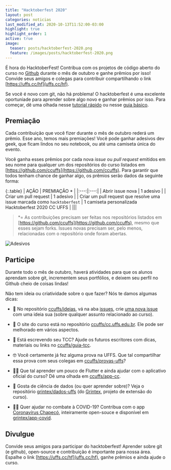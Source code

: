 ```yaml
---
title: "Hacktoberfest 2020"
layout: post
categories: noticias
last_modified_at: 2020-10-13T11:52:00-03:00
highlight: true
highlight_order: 1
active: true
image:
  teaser: posts/hacktoberfest-2020.png
  feature: /images/posts/hacktoberfest-2020.png
---
```


É hora do HacktoberFest! Contribua com os projetos de código aberto do curso no [Github](https://github.com) durante o mês de outubro e ganhe prêmios por isso! Convide seus amigos e colegas para contribuir compartilhando o link [https://uffs.cc/hf](uffs.cc/hf).

Se você é novo com git, não há problema! O hacktoberfest é uma excelente oportuniade para aprender sobre algo novo e ganhar prêmios por isso. Para começar, dê uma olhada nesse [tutorial rápido](docs/tutorial-git-basico.md) ou nesse [guia básico](https://github.com/mateusKoppe/git-guia-basico).

## Premiação

Cada contribuição que você fizer durante o mês de outubro rederá um prêmio. Esse ano, temos mais premiações! Você pode ganhar adesivos dev geek, que ficam lindos no seu notebook, ou até uma camiseta única do evento.

Você ganha esses prêmios por cada nova _issue_ ou _pull request_ emitidos em seu nome para qualquer um dos repositórios do curso listados em [https://github.com/ccuffs](https://github.com/ccuffs). Para  garantir  que  todos  tenham  chance  de  ganhar  algo,  os  prêmios  serão  dados da seguinte forma: 

{:.table}
| AÇÃO  | PREMIAÇÃO * |
|:---:|:---:|
| Abrir issue nova  | 1 adesivo |
| Criar um pull request  | 1 adesivo |
| Criar um pull request que resolve uma issue marcada como `hacktoberfest` | 1 camiseta personalizada Hacktoberfest 2020 CC UFFS |
|||

> *= As contribuições precisam ser feitas nos repositórios listados em [https://github.com/ccuffs](https://github.com/ccuffs), mesmo que esses sejam forks. Issues novas precisam ser, pelo menos, relacionadas com o repositório onde foram abertas. 

![Adesivos](/images/posts/stickers.png)

## Participe

Durante todo o mês de outubro, haverá atividades para que os alunos aprendam sobre git, incrementem seus portfólios, e deixem seu perﬁl no Github cheio de coisas lindas! 

Não tem ideia ou criatividade sobre o que fazer? Nós te damos algumas dicas:

* 🥳 No repositório [ccuffs/ideias](http://github.com/ccuffs/ideias), vá na aba [issues](https://github.com/ccuffs/ideias/issues), crie [uma nova issue](https://github.com/ccuffs/ideias/issues/new) com uma ideia sua (sobre qualquer assunto relacionado ao curso).

* 🚀 O site do curso está no repositório [ccuffs/cc.uffs.edu.br](http://github.com/ccuffs/cc.uffs.edu.br). Ele pode ser melhorado em vários aspectos. 

* 📝 Está escrevendo seu TCC? Ajude os futuros escritores com dicas, materiais ou links no [ccuffs/guia-tcc](https://github.com/ccuffs/guia-tcc). 

* 🤓 Você certamente já fez alguma prova na UFFS. Que tal compartilhar essa prova com seus colegas em [ccuffs/provas-uffs](http://github.com/ccuffs/provas-uffs)? 

* 👩‍💻 Que tal aprender um pouco de Flutter e ainda ajudar com o aplicativo oficial do curso? Dê uma olhada em [ccuffs/app-cc](https://github.com/ccuffs/app-cc/). 

* 🎲 Gosta de ciência de dados (ou quer aprender sobre)? Veja o repositório [grintex/dados-uffs](https://github.com/grintex/dados-uffs) (do [Grintex](https://grintex.uffs.cc), projeto de extensão do curso). 

* 👩‍⚕️ Quer ajudar no combate à COVID-19? Contribua com o app [Coronavírus Chapecó](https://uffs.cc/app-covid), inteiramente open-souce e disponível em [grintex/app-covid](https://github.com/grintex/app-covid).


## Divulgue

Convide seus amigos para participar do hacktoberfest! Aprender sobre git (e github), open-source e contribuição é importante para nossa área. Espalhe o link [https://uffs.cc/hf](uffs.cc/hf), ganhe prêmios e ainda ajude o curso.